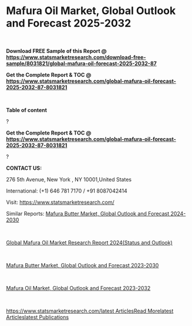 <h1>Mafura Oil Market, Global Outlook and Forecast 2025-2032</h1><br/><p><strong>Download FREE Sample of this Report @ <a href="https://www.statsmarketresearch.com/download-free-sample/8031821/global-mafura-oil-forecast-2025-2032-87">https://www.statsmarketresearch.com/download-free-sample/8031821/global-mafura-oil-forecast-2025-2032-87</a></strong></p>
 
 
 
 <div><b>Get the Complete Report & TOC @ <a href="https://www.statsmarketresearch.com/global-mafura-oil-forecast-2025-2032-87-8031821">https://www.statsmarketresearch.com/global-mafura-oil-forecast-2025-2032-87-8031821</a></b></div>
 
 
 
 <p><br />
 
 <b>Table of content</b></p>
 
 
 
 <p>? </p>
 
 
 
 <div><b>Get the Complete Report & TOC @ <a href="https://www.statsmarketresearch.com/global-mafura-oil-forecast-2025-2032-87-8031821">https://www.statsmarketresearch.com/global-mafura-oil-forecast-2025-2032-87-8031821</a></b></div>
 
 
 
 <p>? </p>
 
 
 
 <p><b>CONTACT US:</b><br />
 
 276 5th Avenue, New York , NY 10001,United States<br />
 
 International: (+1) 646 781 7170 / +91 8087042414<br />
 
 Visit: <a href="https://www.statsmarketresearch.com/">https://www.statsmarketresearch.com/</a><br />
 
 Similar Reports: <a href="https://www.statsmarketresearch.com/global-mafura-oil-forecast-2025-2032-87-8031821">Mafura Butter Market, Global Outlook and Forecast 2024-2030</a><br />
 
 <br />
 
 <a href="https://www.statsmarketresearch.com/global-mafura-oil-forecast-2025-2032-87-8031821">Global Mafura Oil Market Research Report 2024(Status and Outlook)</a><br />
 
 <br />
 
 <a href="https://www.statsmarketresearch.com/global-mafura-oil-forecast-2025-2032-87-8031821">Mafura Butter Market, Global Outlook and Forecast 2023-2030</a><br />
 
 <br />
 
 <a href="https://www.statsmarketresearch.com/global-mafura-oil-forecast-2025-2032-87-8031821">Mafura Oil Market, Global Outlook and Forecast 2023-2032</a><br />
 
 <br />
 
 <a href="https://gyeongbokgung.com">https://www.statsmarketresearch.com/</a><a href="https://hallyeomaritime.com">latest Articles</a><a href="https://jingwansa.com">Read More</a><a href="https://nguoiviet.jp/">latest Articles</a><a href="https://www.intelmarketresearch.com/">latest Publications</a></p>